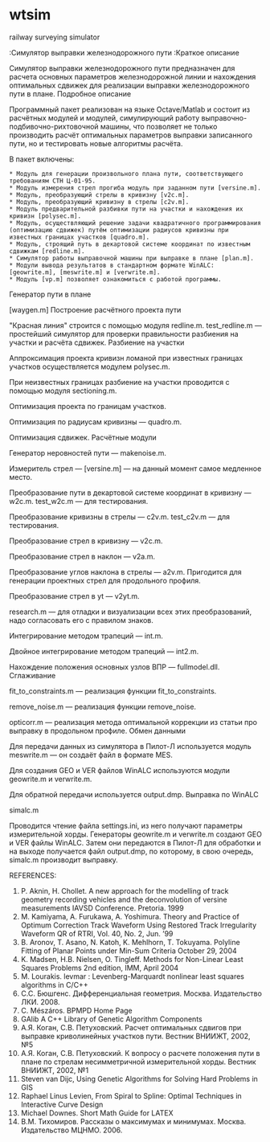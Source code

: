 wtsim
=========

railway surveying simulator

:Симулятор выправки железнодорожного пути
:Краткое описание

Симулятор выправки железнодорожного пути предназначен для расчета основных параметров железнодорожной линии и нахождения оптимальных сдвижек для реализации выправки железнодорожного пути в плане.
Подробное описание

Программный пакет реализован на языке Octave/Matlab и состоит из расчётных модулей и модулей, симулирующий работу выправочно-подбивочно-рихтовочной машины, что позволяет не только производить расчёт оптимальных параметров выправки записанного пути, но и тестировать новые алгоритмы расчёта.

В пакет включены:

    * Модуль для генерации произвольного плана пути, соответствующего требованиям СТН Ц-01-95.
    * Модуль измерения стрел прогиба модуль при заданном пути [versine.m].
    * Модуль, преобразующий стрелы в кривизну [v2c.m].
    * Модуль, преобразующий кривизну в стрелы [c2v.m].
    * Модуль предварительной разбивки пути на участки и нахождения их кривизн [polysec.m].
    * Модуль, осуществляющий решение задачи квадратичного программирования (оптимизацию сдвижек) путём оптимизации радиусов кривизны при известных границах участков [quadro.m].
    * Модуль, строящий путь в декартовой системе координат по известным сдвижкам [redline.m].
    * Cимулятор работы выправочной машины при выправке в плане [plan.m].
    * Модули вывода результатов в стандартном формате WinALC: [geowrite.m], [meswrite.m] и [verwrite.m].
    * Модуль [vp.m] позволяет ознакомиться с работой программы. 

Генератор пути в плане

[waygen.m]
Построение расчётного проекта пути

"Красная линия" строится с помощью модуля redline.m. test_redline.m — простейший симулятор для проверки правильности разбиения на участки и расчёта сдвижек.
Разбиение на участки

Аппроксимация проекта кривизн ломаной при известных границах участков осуществляется модулем polysec.m.

При неизвестных границах разбиение на участки проводится с помощью модуля sectioning.m.

Оптимизация проекта по границам участков.

Оптимизация по радиусам кривизны — quadro.m.

Оптимизация сдвижек.
Расчётные модули

Генератор неровностей пути — makenoise.m.

Измеритель стрел — [versine.m] — на данный момент самое медленное место.

Преобразование пути в декартовой системе координат в кривизну — w2c.m. test_w2c.m — для тестирования.

Преобразование кривизны в стрелы — c2v.m. test_c2v.m — для тестирования.

Преобразование стрел в кривизну — v2c.m.

Преобразование стрел в наклон — v2a.m.

Преобразование углов наклона в стрелы — a2v.m. Пригодится для генерации проектных стрел для продольного профиля.

Преобразование стрел в yt — v2yt.m.

research.m — для отладки и визуализации всех этих преобразований, надо согласовать его с правилом знаков.

Интегрирование методом трапеций — int.m.

Двойное интегрирование методом трапеций — int2.m.

Нахождение положения основных узлов ВПР — fullmodel.dll.
Сглаживание

fit_to_constraints.m — реализация функции fit_to_constraints.

remove_noise.m — реализация функции remove_noise.

opticorr.m — реализация метода оптимальной коррекции из статьи про выправку в продольном профиле.
Обмен данными

Для передачи данных из симулятора в Пилот-Л используется модуль meswrite.m — он создаёт файл в формате MES.

Для создания GEO и VER файлов WinALC используются модули geowrite.m и verwrite.m.

Для обратной передачи используется output.dmp.
Выправка по WinALC

simalc.m

Проводится чтение файла settings.ini, из него получают параметры измерительной хорды. Генераторы geowrite.m и verwrite.m создают GEO и VER файлы WinALC. Затем они передаются в Пилот-Л для обработки и на выходе получается файл output.dmp, по которому, в свою очередь, simalc.m производит выправку.

REFERENCES:

   1. P. Aknin, H. Chollet. A new approach for the modelling of track geometry recording vehicles and the deconvolution of versine measurements IAVSD Conference. Pretoria. 1999
   2. M. Kamiyama, A. Furukawa, A. Yoshimura. Theory and Practice of Optimum Correction Track Waveform Using Restored Track Irregularity Waveform QR of RTRI, Vol. 40, No. 2, Jun. ’99
   3. B. Aronov, T. Asano, N. Katoh, K. Mehlhorn, T. Tokuyama. Polyline Fitting of Planar Points under Min-Sum Criteria October 29, 2004
   4. K. Madsen, H.B. Nielsen, O. Tingleff. Methods for Non-Linear Least Squares Problems 2nd edition, IMM, April 2004
   5. M. Lourakis. levmar : Levenberg-Marquardt nonlinear least squares algorithms in C/C++
   6. С.С. Бюшгенс. Дифференциальная геометрия. Москва. Издательство ЛКИ. 2008.
   7. C. Mészáros. BPMPD Home Page
   8. GAlib A C++ Library of Genetic Algorithm Components
   9. А.Я. Коган, С.В. Петуховский. Расчет оптимальных сдвигов при выправке криволинейных участков пути. Вестник ВНИИЖТ, 2002, №5
  10. А.Я. Коган, С.В. Петуховский. К вопросу о расчете положения пути в плане по стрелам несимметричной измерительной хорды. Вестник ВНИИЖТ, 2002, №1
  11. Steven van Dijc, Using Genetic Algorithms for Solving Hard Problems in GIS
  12. Raphael Linus Levien, From Spiral to Spline: Optimal Techniques in Interactive Curve Design
  13. Michael Downes. Short Math Guide for LATEX
  14. В.М. Тихомиров. Рассказы о максимумах и минимумах. Москва. Издательство МЦНМО. 2006. 
